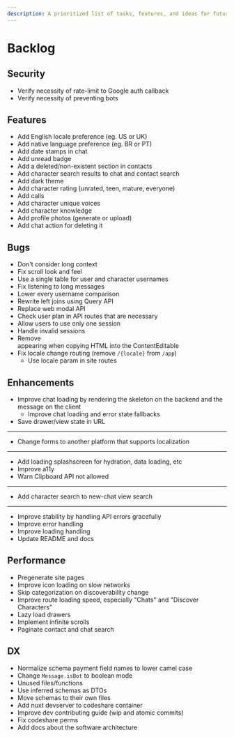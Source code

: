 ```yaml
---
description: A prioritized list of tasks, features, and ideas for future development.
---
```


# Backlog

## Security

- Verify necessity of rate-limit to Google auth callback
- Verify necessity of preventing bots

## Features

- Add English locale preference (eg. US or UK)
- Add native language preference (eg. BR or PT)
- Add date stamps in chat
- Add unread badge
- Add a deleted/non-existent section in contacts
- Add character search results to chat and contact search
- Add dark theme
- Add character rating (unrated, teen, mature, everyone)
- Add calls
- Add character unique voices
- Add character knowledge
- Add profile photos (generate or upload)
- Add chat action for deleting it

## Bugs

- Don't consider long context
- Fix scroll look and feel
- Use a single table for user and character usernames
- Fix listening to long messages
- Lower every username comparison
- Rewrite left joins using Query API
- Replace web modal API
- Check user plan in API routes that are necessary
- Allow users to use only one session
- Handle invalid sessions
- Remove <br> appearing when copying HTML into the ContentEditable
- Fix locale change routing (remove `/{locale}` from `/app`)
  - Use locale param in site routes

## Enhancements

- Improve chat loading by rendering the skeleton on the backend and the message on the client
  - Improve chat loading and error state fallbacks
- Save drawer/view state in URL
- ---
- Change forms to another platform that supports localization
- ---
- Add loading splashscreen for hydration, data loading, etc
- Improve a11y
- Warn Clipboard API not allowed
- ---
- Add character search to new-chat view search
- ---
- Improve stability by handling API errors gracefully
- Improve error handling
- Improve loading handling
- Update README and docs

## Performance

- Pregenerate site pages
- Improve icon loading on slow networks
- Skip categorization on discoverability change
- Improve route loading speed, especially "Chats" and "Discover Characters"
- Lazy load drawers
- Implement infinite scrolls
- Paginate contact and chat search

## DX

- Normalize schema payment field names to lower camel case
- Change `Message.isBot` to boolean mode
- Unused files/functions
- Use inferred schemas as DTOs
- Move schemas to their own files
- Add nuxt devserver to codeshare container
- Improve dev contributing guide (wip and atomic commits)
- Fix codeshare perms
- Add docs about the software architecture
